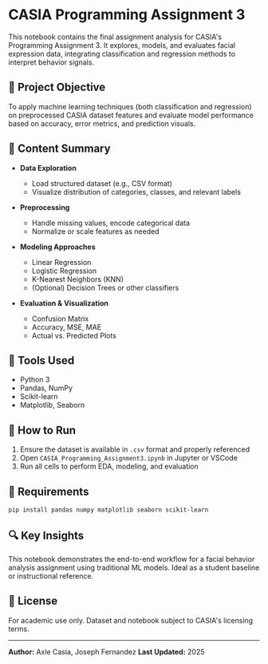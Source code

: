 # CASIA Programming Assignment 3

This notebook contains the final assignment analysis for CASIA's Programming Assignment 3. It explores, models, and evaluates facial expression data, integrating classification and regression methods to interpret behavior signals.

## 🧠 Project Objective
To apply machine learning techniques (both classification and regression) on preprocessed CASIA dataset features and evaluate model performance based on accuracy, error metrics, and prediction visuals.

## 📁 Content Summary

- **Data Exploration**
  - Load structured dataset (e.g., CSV format)
  - Visualize distribution of categories, classes, and relevant labels

- **Preprocessing**
  - Handle missing values, encode categorical data
  - Normalize or scale features as needed

- **Modeling Approaches**
  - Linear Regression
  - Logistic Regression
  - K-Nearest Neighbors (KNN)
  - (Optional) Decision Trees or other classifiers

- **Evaluation & Visualization**
  - Confusion Matrix
  - Accuracy, MSE, MAE
  - Actual vs. Predicted Plots

## 🧰 Tools Used
- Python 3
- Pandas, NumPy
- Scikit-learn
- Matplotlib, Seaborn

## 🚀 How to Run
1. Ensure the dataset is available in `.csv` format and properly referenced
2. Open `CASIA_Programming_Assignment3.ipynb` in Jupyter or VSCode
3. Run all cells to perform EDA, modeling, and evaluation

## 📌 Requirements
```bash
pip install pandas numpy matplotlib seaborn scikit-learn
```

## 🔍 Key Insights
This notebook demonstrates the end-to-end workflow for a facial behavior analysis assignment using traditional ML models. Ideal as a student baseline or instructional reference.

## 📄 License
For academic use only. Dataset and notebook subject to CASIA's licensing terms.

---
**Author:** Axle Casia, Joseph Fernandez
**Last Updated:** 2025

